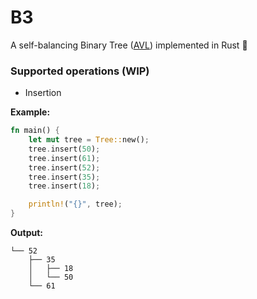 # B3

A self-balancing Binary Tree ([AVL](https://en.wikipedia.org/wiki/AVL_tree)) implemented in Rust 🦀

### Supported operations (WIP)
 - Insertion

**Example:** 
```rust
fn main() {
    let mut tree = Tree::new();
    tree.insert(50);
    tree.insert(61);
    tree.insert(52);
    tree.insert(35);
    tree.insert(18);

    println!("{}", tree);
}
```
**Output:**
```
└── 52
    ├── 35
    │   ├── 18
    │   └── 50
    └── 61
```
